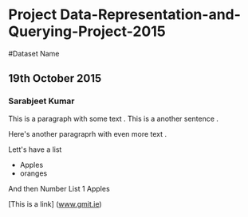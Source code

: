 # Project Data-Representation-and-Querying-Project-2015
#Dataset Name 
## 19th October 2015
### Sarabjeet Kumar 


This is a paragraph with some text . This is a another sentence .

Here's another paragraprh with even more text . 

Lett's have a list 
- Apples
- oranges 

And then Number List
1 Apples 

[This is a link]  (www.gmit.ie)
